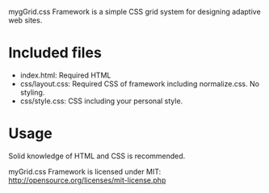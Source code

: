 mygGrid.css Framework is a simple CSS grid system for designing adaptive web sites.

# Included files

- index.html: Required HTML
- css/layout.css: Required CSS of framework including normalize.css. No styling.
- css/style.css: CSS including your personal style.

# Usage

Solid knowledge of HTML and CSS is recommended.

myGrid.css Framework is licensed under MIT: http://opensource.org/licenses/mit-license.php

